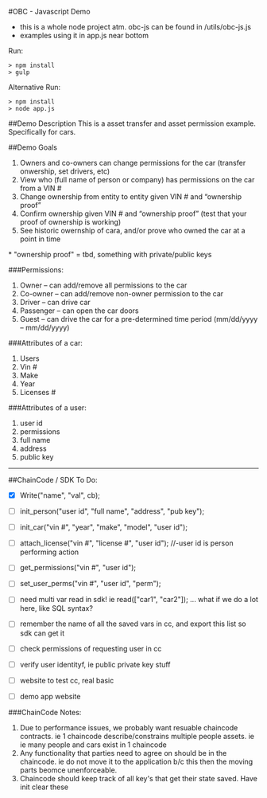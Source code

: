 #OBC - Javascript Demo

- this is a whole node project atm.  obc-js can be found in /utils/obc-js.js
- examples using it in app.js near bottom

Run:

	> npm install
	> gulp
	
	
Alternative Run:

	> npm install
	> node app.js
	
	
##Demo Description
This is a asset transfer and asset permission example.  Specifically for cars.

##Demo Goals
1. Owners and co-owners can change permissions for the car (transfer onwership, set drivers, etc)
1. View who (full name of person or company) has permissions on the car from a VIN #
1. Change ownership from entity to entity given VIN # and “ownership proof”
1. Confirm ownership given VIN # and “ownership proof” (test that your proof of ownership is working)
1. See historic owernship of cara, and/or prove who owned the car at a point in time

\* "ownership proof" = tbd, something with private/public keys

###Permissions:
1. Owner – can add/remove all permissions to the car
2. Co-owner – can add/remove non-owner permission to the car
3. Driver – can drive car
4. Passenger – can open the car doors
5. Guest – can drive the car for a pre-determined time period (mm/dd/yyyy – mm/dd/yyyy)

###Attributes of a car:
1. Users
1. Vin #
1. Make
1. Year
1. Licenses # 

###Attributes of a user:
1. user id
1. permissions
1. full name
1. address
1. public key

---

##ChainCode / SDK To Do:
- [x] Write("name", "val", cb);
- [ ] init_person("user id", "full name", "address", "pub key");
- [ ] init_car("vin #", "year", "make", "model", "user id");
- [ ] attach_license("vin #", "license #", "user id"); 									//-user id is person performing action
- [ ] get_permissions("vin #", "user id");
- [ ] set_user_perms("vin #", "user id", "perm");
- [ ] need multi var read in sdk! ie read(["car1", "car2"]); ... what if we do a lot here, like SQL syntax?
- [ ] remember the name of all the saved vars in cc, and export this list so sdk can get it
- [ ] check permissions of requesting user in cc
- [ ] verify user identityf, ie public private key stuff
- [ ] website to test cc, real basic
- [ ] demo app website


###ChainCode Notes:
1. Due to performance issues, we probably want resuable chaincode contracts.  ie 1 chaincode describe/constrains multiple people assets. ie ie many people and cars exist in 1 chaincode
1. Any functionality that parties need to agree on should be in the chaincode.  ie do not move it to the application b/c this then the moving parts beomce unenforceable.
1. Chaincode should keep track of all key's that get their state saved.  Have init clear these